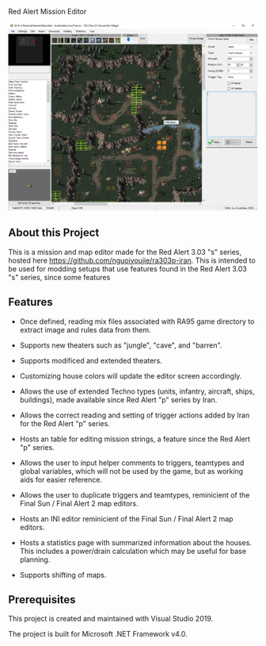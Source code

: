 Red Alert Mission Editor

![RAME](doc/img/preview1.png)

## About this Project

This is a mission and map editor made for the Red Alert 3.03 "s" series, hosted here https://github.com/nguoiyoujie/ra303p-iran. This is intended to be used for modding setups that use features found in the Red Alert 3.03 "s" series, since some features


## Features

 - Once defined, reading mix files associated with RA95 game directory to extract image and rules data from them.

 - Supports new theaters such as "jungle", "cave", and "barren".
 
 - Supports modificed and extended theaters.

 - Customizing house colors will update the editor screen accordingly.

 - Allows the use of extended Techno types (units, infantry, aircraft, ships, buildings), made available since Red Alert "p" series by Iran.
 
 - Allows the correct reading and setting of trigger actions added by Iran for the Red Alert "p" series.
 
 - Hosts an table for editing mission strings, a feature since the Red Alert "p" series.
 
 - Allows the user to input helper comments to triggers, teamtypes and global variables, which will not be used by the game, but as working aids for easier reference.
 
 - Allows the user to duplicate triggers and teamtypes, reminicient of the Final Sun / Final Alert 2 map editors.
 
 - Hosts an INI editor reminicient of the Final Sun / Final Alert 2 map editors.
 
 - Hosts a statistics page with summarized information about the houses. This includes a power/drain calculation which may be useful for base planning.
 
 - Supports shifting of maps.


## Prerequisites

This project is created and maintained with Visual Studio 2019.

The project is built for Microsoft .NET Framework v4.0.

